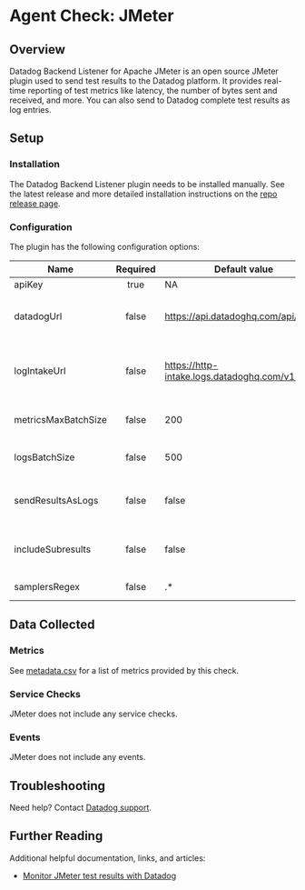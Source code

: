 # Agent Check: JMeter

## Overview

Datadog Backend Listener for Apache JMeter is an open source JMeter plugin used to send test results to the Datadog platform. It provides real-time reporting of test metrics like latency, the number of bytes sent and received, and more. You can also send to Datadog complete test results as log entries.

## Setup

### Installation

The Datadog Backend Listener plugin needs to be installed manually. See the latest release and more detailed installation instructions on the [repo release page][1].

### Configuration

The plugin has the following configuration options:

| Name       | Required | Default value | description|
|------------|:--------:|---------------|------------|
|apiKey | true | NA | Your Datadog API key.|
|datadogUrl | false | https://api.datadoghq.com/api/ | You can configure a different endpoint, for instance https://api.datadoghq.eu/api/ if your datadog instance is in the EU|
|logIntakeUrl | false | https://http-intake.logs.datadoghq.com/v1/input/ | You can configure a different endpoint, for instance https://http-intake.logs.datadoghq.eu/v1/input/ if your datadog instance is in the EU.|
|metricsMaxBatchSize|false|200|Metrics are submitted every 10 seconds in batches of size `metricsMaxBatchSize`.|
|logsBatchSize|false|500|Logs are submitted in batches of size `logsBatchSize` as soon as this size is reached.|
|sendResultsAsLogs|false|false|By default only metrics are reported to Datadog. To report individual test results as log events, set this field to `true`.|
|includeSubresults|false|false|A subresult is for instance when an individual HTTP request has to follow redirects. By default subresults are ignored.|
|samplersRegex|false|.*|An optional regex to filter the samplers to monitor.|

## Data Collected

### Metrics

See [metadata.csv][2] for a list of metrics provided by this check.

### Service Checks

JMeter does not include any service checks.

### Events

JMeter does not include any events.

## Troubleshooting

Need help? Contact [Datadog support][3].

## Further Reading

Additional helpful documentation, links, and articles:

  - [Monitor JMeter test results with Datadog][4]

[1]: https://github.com/DataDog/jmeter-datadog-backend-listener/releases
[2]: https://github.com/DataDog/integrations-core/blob/master/jmeter/metadata.csv
[3]: https://docs.datadoghq.com/help/
[4]: https://www.datadoghq.com/blog/monitor-jmeter-test-results-datadog/
